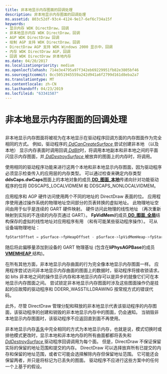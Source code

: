 ```yaml
---
title: 非本地显示内存图面的回调处理
description: 非本地显示内存图面的回调处理
ms.assetid: 803c52df-93c4-4124-9e17-6ef6c734a15f
keywords:
- 显示内存 WDK DirectDraw，回调
- 非本地显示内存 WDK DirectDraw，回调
- AGP WDK DirectDraw 回调
- 绘制 AGP 支持 WDK DirectDraw，回调
- DirectDraw AGP 支持 WDK Windows 2000 显示中，回调
- 内存 WDK DirectDraw AGP，回调
- 回调 WDK DirectDraw 非本地内存
ms.date: 04/20/2017
ms.localizationpriority: medium
ms.openlocfilehash: 714e3e4795a97f342eb69229951fb82e3805bf46
ms.sourcegitcommit: 0cc5051945559a242d941a6f2799d161d8eba2a7
ms.translationtype: MT
ms.contentlocale: zh-CN
ms.lasthandoff: 04/23/2019
ms.locfileid: "63341587"
---
```

# <a name="callback-handling-of-nonlocal-display-memory-surfaces"></a>非本地显示内存图面的回调处理


## <span id="ddk_callback_handling_of_nonlocal_display_memory_surfaces_gg"></span><span id="DDK_CALLBACK_HANDLING_OF_NONLOCAL_DISPLAY_MEMORY_SURFACES_GG"></span>


非本地显示内存图面将被视为在本地显示在驱动程序回调方面的内存图面作为完全相同的方式。 例如，驱动程序的[ *DdCanCreateSurface* ](https://msdn.microsoft.com/library/windows/hardware/ff549213)尝试创建非本地 （以及本地） 显示内存表面时调用回调[ *DdBlt*](https://msdn.microsoft.com/library/windows/hardware/ff549205)时，将调用本地副本和非本地之间的平面闪显示内存图面，并[ *DdDestroySurface* ](https://msdn.microsoft.com/library/windows/hardware/ff549281)被放弃的图面上的内存时，将调用。

使用相同的驱动程序功能来进行这两个本地和非本地显示内存图面，因为驱动程序必须显示检查传入的应用层的内存类型。 可以通过检查来确定内存类型**ddsCaps.dwCaps**图面上的本地对象的成员[ **DD\_图面\_本地**](https://msdn.microsoft.com/library/windows/hardware/ff551733)传递向针对功能驱动程序的位将 DDSCAPS\_LOCALVIDMEM 和 DDSCAPS\_NONLOCALVIDMEM。

应用程序和 AGP 硬件访问使用两个不同的地址的 DirectDraw 表面的位。 应用程序使用通过操作系统的物理地址空间部分的页表转换的虚拟地址。 此物理地址空间由用于似乎是连续的 GART 硬件映射。 硬件访问此物理的线性地址 （再次重新映射到实际的不连续的内存页通过 GART）。 **FpVidMem**的成员[ **DD\_图面\_全局**](https://msdn.microsoft.com/library/windows/hardware/ff551726)结构保存的虚拟的线性地址对应用程序有用 （和有可能某些驱动程序操作）。 可从设备端物理地址：

```cpp
fpStartOffset = pSurface->fpHeapOffset - pSurface->lpVidMemHeap->fpStart;
```

随后将此偏移量添加到设备的 GART 物理基址 (包含在**liPhysAGPBase**的成员[ **VMEMHEAP** ](https://msdn.microsoft.com/library/windows/hardware/ff570561)结构)。

在所有其他方面，非本地显示内存曲面的行为完全像本地显示内存图面一样。 应用程序尝试访问非本地显示内存曲面的图面上的数据时，驱动程序将接收锁请求。 如 blts 非本地之间的操作显示内存和本地显示内存可以是异步的就像它们可在本地显示内存图面之间。 尝试锁定非本地显示内存图面时涉及这些图面操作仍是挂起的应故障的驱动程序和 DDERR\_WASSTILLDRAWING 按常规方式的错误代码。

此外，尽管 DirectDraw 管理分配和释放的非本地显示代表该驱动程序的内存图面，该驱动程序的创建和销毁的非本地显示内存中的图面，仍会通知。 当销毁非本地显示内存图面时，该驱动程序不应返回直到面不再使用。

非本地显示内存[丢失](losing-and-restoring-directdraw-surfaces.md)中完全相同的方式为本地显示内存，也就是说，模式切换时或排他模式更改时，显示本地和非本地内存的所有曲面都都将丢失和[ *DdDestroySurface* ](https://msdn.microsoft.com/library/windows/hardware/ff549281)驱动程序回调调用为每个面。 但是，DirectDraw 不保证保留实际的保留的地址范围和提交的内存。 DirectDraw 可以选择放弃所有已提交的内存和保留的地址范围，或者它可能会选择解除内存但保留地址范围。 它可能还会保留两者，并只是将标记为已丢失的图面。 驱动程序不应进行这些方案中的任何一个上基于的假设。

 

 





